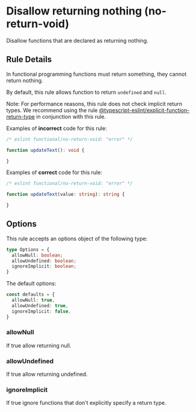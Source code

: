 # Disallow returning nothing (no-return-void)

Disallow functions that are declared as returning nothing.

## Rule Details

In functional programming functions must return something, they cannot return nothing.

By default, this rule allows function to return `undefined` and `null`.

Note: For performance reasons, this rule does not check implicit return types.
We recommend using the rule [@typescript-eslint/explicit-function-return-type](https://github.com/typescript-eslint/typescript-eslint/blob/main/packages/eslint-plugin/docs/rules/explicit-function-return-type.md) in conjunction with this rule.

Examples of **incorrect** code for this rule:

<!-- eslint-skip -->

```ts
/* eslint functional/no-return-void: "error" */

function updateText(): void {

}
```

Examples of **correct** code for this rule:

```ts
/* eslint functional/no-return-void: "error" */

function updateText(value: string): string {

}
```

## Options

This rule accepts an options object of the following type:

```ts
type Options = {
  allowNull: boolean;
  allowUndefined: boolean;
  ignoreImplicit: boolean;
}
```

The default options:

```ts
const defaults = {
  allowNull: true,
  allowUndefined: true,
  ignoreImplicit: false,
}
```

### allowNull

If true allow returning null.

### allowUndefined

If true allow returning undefined.

### ignoreImplicit

If true ignore functions that don't explicitly specify a return type.
